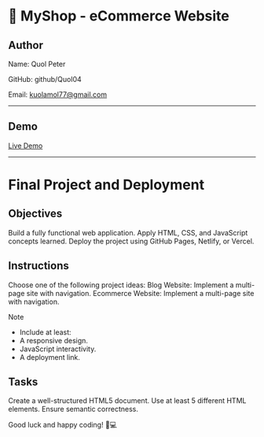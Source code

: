# 🛒 MyShop - eCommerce Website

 ## Author
Name: Quol Peter 

GitHub: github/Quol04

Email: kuolamol77@gmail.com

---

## Demo

[Live Demo](https://plp-webtechnologies.github.io/feb-2025-final-project-and-deployment-Quol04/)



---------------------------------------------

# Final Project and Deployment

## Objectives
Build a fully functional web application.
Apply HTML, CSS, and JavaScript concepts learned.
Deploy the project using GitHub Pages, Netlify, or Vercel.

## Instructions
Choose one of the following project ideas:
Blog Website: Implement a multi-page site with navigation.
Ecommerce Website: Implement a multi-page site with navigation.

>[!NOTE]
> - Include at least:
> - A responsive design.
> - JavaScript interactivity.
> - A deployment link.

## Tasks

Create a well-structured HTML5 document.
Use at least 5 different HTML elements.
Ensure semantic correctness.

Good luck and happy coding! 🚀💻
